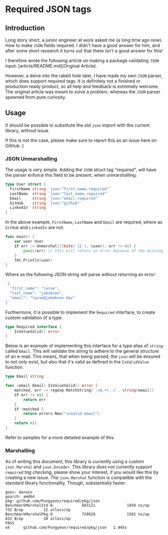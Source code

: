 # Required JSON tags
## Introduction
Long story short, a junior engineer at work asked me (a long time ago now). How to make `JSON` fields required. I didn't have a good answer for him, and after some short research it turns out that there isn't a good answer for this!

I therefore wrote the following article on making a package validating `JSON` input: [article/README.md](Original Article).

However, a delve into the rabbit hole later, I have made my own `JSON` parser, which does support required tags. It is definitely not a finished or production ready product, so all help and feedback is extremely welcome. The original article was meant to solve a problem, whereas the `JSON` parser spawned from pure curiosity.

## Usage
It should be possible to substitute the std `json` import with the current library, without issue.

If this is not the case, please make sure to report this as an issue here on GitHub :)

### JSON Unmarshalling
The usage is very simple. Adding the `JSON` struct tag "required", will have the parser enforce this field to be present, when unmarshalling:

```go
type User struct {
  FirstName string `json:"first_name,required"`
  LastName  string `json:"last_name,required"`
  Email     string `json:"email,required"`
  GitHub    string `json:"github"`
  LinkedIn  string
}
``` 

In the above example, `FirstName`, `LastName` and `Email` are required, where as `GitHub` and `LinkedIn` are not.

```go
func main() {
    var user User
    if err := Unmarshal([]byte(`{}`), &user); err != nil {
        panic(err) // this will return an error because of the missing required fields
    }
    fmt.Println(user)
}
```

Where as the following JSON string will parse without returning an error:

```go
`{
  "first_name": "lasse",
  "last_name": "jakobsen",
  "email": "lasse@jakobsen.dev"
}`
```

Furthermore, it is possible to implement the `Required` interface, to create custom validation of a type.

```go
type Required interface {
	IsValueValid() error
}
```

Below is an example of implementing this interface for a type alias of `string` called `Email`. This will validate the string to adhere to the general structure of an e-mail. This means, that when being parsed, the `json` will be ensured to not only exist, but also that it's valid as defined in the `IsValidValue` function.

```go
type Email string

func (email Email) IsValueValid() error {
	matched, err := regexp.MatchString(`.+@.+\..+`, string(email))
	if err != nil {
		return err
	}
	if !matched {
		return errors.New("invalid email")
	}
	return nil
}
```

Refer to samples for a more detailed example of this.

### Marshalling
As of writing this document, this library is currently using a custom `json.Marshal` and `json.Encoder`. This library *does not currently support `required` tag checking*, please show your interest, if you would like this by creating a new issue. The `json.Marshal` function is compatible with the standard library functionality. Though, substantially faster:

```
goos: darwin
goarch: amd64
pkg: github.com/Pungyeon/required/pkg/json
BenchmarkMarshalStd-8             603121              1859 ns/op             752 B/op         12 allocs/op
BenchmarkMarshalPkg-8             729928              1581 ns/op             832 B/op         10 allocs/op
PASS
ok      github.com/Pungyeon/required/pkg/json   2.445s
```
